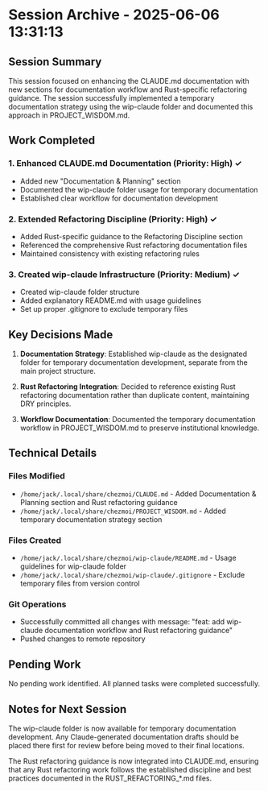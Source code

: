 # Session Archive - 2025-06-06 13:31:13

## Session Summary

This session focused on enhancing the CLAUDE.md documentation with new sections for documentation workflow and Rust-specific refactoring guidance. The session successfully implemented a temporary documentation strategy using the wip-claude folder and documented this approach in PROJECT_WISDOM.md.

## Work Completed

### 1. Enhanced CLAUDE.md Documentation (Priority: High) ✓
- Added new "Documentation & Planning" section
- Documented the wip-claude folder usage for temporary documentation
- Established clear workflow for documentation development

### 2. Extended Refactoring Discipline (Priority: High) ✓
- Added Rust-specific guidance to the Refactoring Discipline section
- Referenced the comprehensive Rust refactoring documentation files
- Maintained consistency with existing refactoring rules

### 3. Created wip-claude Infrastructure (Priority: Medium) ✓
- Created wip-claude folder structure
- Added explanatory README.md with usage guidelines
- Set up proper .gitignore to exclude temporary files

## Key Decisions Made

1. **Documentation Strategy**: Established wip-claude as the designated folder for temporary documentation development, separate from the main project structure.

2. **Rust Refactoring Integration**: Decided to reference existing Rust refactoring documentation rather than duplicate content, maintaining DRY principles.

3. **Workflow Documentation**: Documented the temporary documentation workflow in PROJECT_WISDOM.md to preserve institutional knowledge.

## Technical Details

### Files Modified
- `/home/jack/.local/share/chezmoi/CLAUDE.md` - Added Documentation & Planning section and Rust refactoring guidance
- `/home/jack/.local/share/chezmoi/PROJECT_WISDOM.md` - Added temporary documentation strategy section

### Files Created
- `/home/jack/.local/share/chezmoi/wip-claude/README.md` - Usage guidelines for wip-claude folder
- `/home/jack/.local/share/chezmoi/wip-claude/.gitignore` - Exclude temporary files from version control

### Git Operations
- Successfully committed all changes with message: "feat: add wip-claude documentation workflow and Rust refactoring guidance"
- Pushed changes to remote repository

## Pending Work

No pending work identified. All planned tasks were completed successfully.

## Notes for Next Session

The wip-claude folder is now available for temporary documentation development. Any Claude-generated documentation drafts should be placed there first for review before being moved to their final locations.

The Rust refactoring guidance is now integrated into CLAUDE.md, ensuring that any Rust refactoring work follows the established discipline and best practices documented in the RUST_REFACTORING_*.md files.